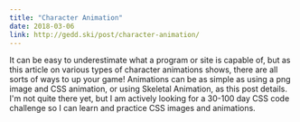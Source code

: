```yaml
---
title: "Character Animation"
date: 2018-03-06
link: http://gedd.ski/post/character-animation/
---
```


It can be easy to underestimate what a program or site is capable of, but as this
article on various types of character animations shows, there are all sorts of ways
to up your game! Animations can be as simple as using a png image and CSS animation,
or using Skeletal Animation, as this post details. I'm not quite there yet, but I
am actively looking for a 30-100 day CSS code challenge so I can learn and practice
CSS images and animations.

